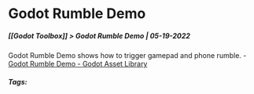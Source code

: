 # Godot Rumble Demo
##### [[Godot Toolbox]] > Godot Rumble Demo | 05-19-2022

Godot Rumble Demo shows how to trigger gamepad and phone rumble.
	- [Godot Rumble Demo - Godot Asset Library](https://godotengine.org/asset-library/asset/1230)

##### Tags: 